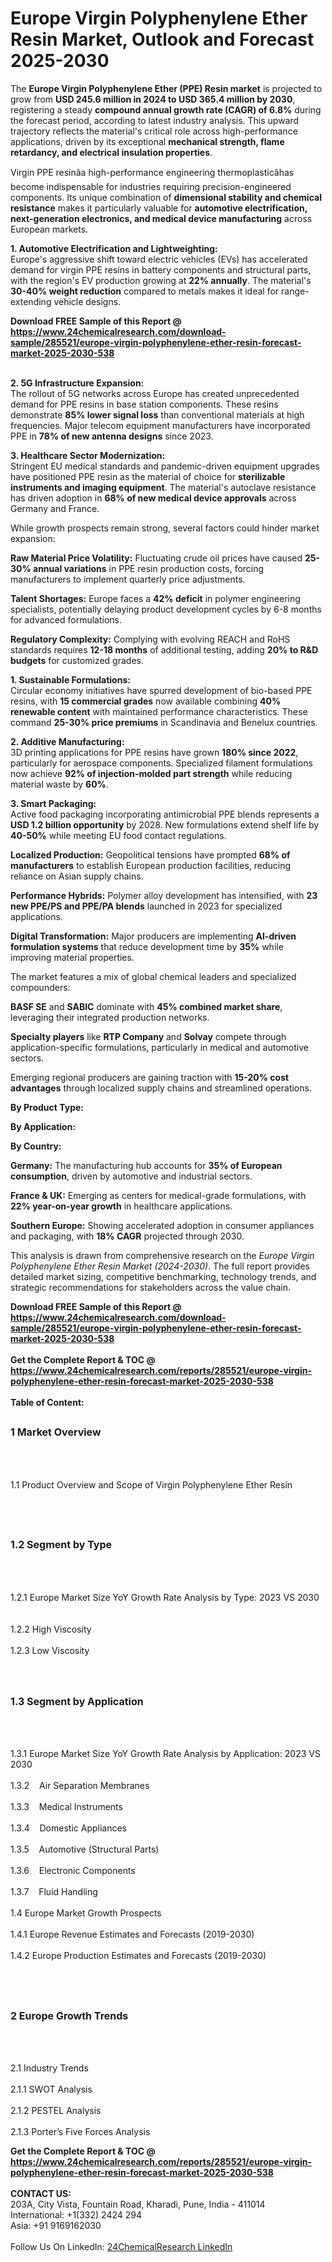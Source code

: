 <h1>Europe Virgin Polyphenylene Ether Resin Market, Outlook and Forecast 2025-2030</h1><p>The <strong>Europe Virgin Polyphenylene Ether (PPE) Resin market</strong> is projected to grow from <strong>USD 245.6 million in 2024 to USD 365.4 million by 2030</strong>, registering a steady <strong>compound annual growth rate (CAGR) of 6.8%</strong> during the forecast period, according to latest industry analysis. This upward trajectory reflects the material's critical role across high-performance applications, driven by its exceptional <strong>mechanical strength, flame retardancy, and electrical insulation properties</strong>.</p><p>Virgin PPE resinâa high-performance engineering thermoplasticâhas become indispensable for industries requiring precision-engineered components. Its unique combination of <strong>dimensional stability and chemical resistance</strong> makes it particularly valuable for <strong>automotive electrification, next-generation electronics, and medical device manufacturing</strong> across European markets.</p><p><strong>1. Automotive Electrification and Lightweighting:</strong><br>
Europe's aggressive shift toward electric vehicles (EVs) has accelerated demand for virgin PPE resins in battery components and structural parts, with the region's EV production growing at <strong>22% annually</strong>. The material's <strong>30-40% weight reduction</strong> compared to metals makes it ideal for range-extending vehicle designs.</p><div><b>Download FREE Sample of this Report @ 
            <a href="https://www.24chemicalresearch.com/download-sample/285521/europe-virgin-polyphenylene-ether-resin-forecast-market-2025-2030-538">
            https://www.24chemicalresearch.com/download-sample/285521/europe-virgin-polyphenylene-ether-resin-forecast-market-2025-2030-538</a></b></div><br><p><strong>2. 5G Infrastructure Expansion:</strong><br>
The rollout of 5G networks across Europe has created unprecedented demand for PPE resins in base station components. These resins demonstrate <strong>85% lower signal loss</strong> than conventional materials at high frequencies. Major telecom equipment manufacturers have incorporated PPE in <strong>78% of new antenna designs</strong> since 2023.</p><p><strong>3. Healthcare Sector Modernization:</strong><br>
Stringent EU medical standards and pandemic-driven equipment upgrades have positioned PPE resin as the material of choice for <strong>sterilizable instruments and imaging equipment</strong>. The material's autoclave resistance has driven adoption in <strong>68% of new medical device approvals</strong> across Germany and France.</p><p>While growth prospects remain strong, several factors could hinder market expansion:</p><p><strong>Raw Material Price Volatility:</strong> Fluctuating crude oil prices have caused <strong>25-30% annual variations</strong> in PPE resin production costs, forcing manufacturers to implement quarterly price adjustments.</p><p><strong>Talent Shortages:</strong> Europe faces a <strong>42% deficit</strong> in polymer engineering specialists, potentially delaying product development cycles by 6-8 months for advanced formulations.</p><p><strong>Regulatory Complexity:</strong> Complying with evolving REACH and RoHS standards requires <strong>12-18 months</strong> of additional testing, adding <strong>20% to R&amp;D budgets</strong> for customized grades.</p><p><strong>1. Sustainable Formulations:</strong><br>
Circular economy initiatives have spurred development of bio-based PPE resins, with <strong>15 commercial grades</strong> now available combining <strong>40% renewable content</strong> with maintained performance characteristics. These command <strong>25-30% price premiums</strong> in Scandinavia and Benelux countries.</p><p><strong>2. Additive Manufacturing:</strong><br>
3D printing applications for PPE resins have grown <strong>180% since 2022</strong>, particularly for aerospace components. Specialized filament formulations now achieve <strong>92% of injection-molded part strength</strong> while reducing material waste by <strong>60%</strong>.</p><p><strong>3. Smart Packaging:</strong><br>
Active food packaging incorporating antimicrobial PPE blends represents a <strong>USD 1.2 billion opportunity</strong> by 2028. New formulations extend shelf life by <strong>40-50%</strong> while meeting EU food contact regulations.</p><p><strong>Localized Production:</strong> Geopolitical tensions have prompted <strong>68% of manufacturers</strong> to establish European production facilities, reducing reliance on Asian supply chains.</p><p><strong>Performance Hybrids:</strong> Polymer alloy development has intensified, with <strong>23 new PPE/PS and PPE/PA blends</strong> launched in 2023 for specialized applications.</p><p><strong>Digital Transformation:</strong> Major producers are implementing <strong>AI-driven formulation systems</strong> that reduce development time by <strong>35%</strong> while improving material properties.</p><p>The market features a mix of global chemical leaders and specialized compounders:</p><p><strong>BASF SE</strong> and <strong>SABIC</strong> dominate with <strong>45% combined market share</strong>, leveraging their integrated production networks.</p><p><strong>Specialty players</strong> like <strong>RTP Company</strong> and <strong>Solvay</strong> compete through application-specific formulations, particularly in medical and automotive sectors.</p><p>Emerging regional producers are gaining traction with <strong>15-20% cost advantages</strong> through localized supply chains and streamlined operations.</p><p><strong>By Product Type:</strong></p><p><strong>By Application:</strong></p><p><strong>By Country:</strong></p><p><strong>Germany:</strong> The manufacturing hub accounts for <strong>35% of European consumption</strong>, driven by automotive and industrial sectors.</p><p><strong>France &amp; UK:</strong> Emerging as centers for medical-grade formulations, with <strong>22% year-on-year growth</strong> in healthcare applications.</p><p><strong>Southern Europe:</strong> Showing accelerated adoption in consumer appliances and packaging, with <strong>18% CAGR</strong> projected through 2030.</p><p>This analysis is drawn from comprehensive research on the <em>Europe Virgin Polyphenylene Ether Resin Market (2024-2030)</em>. The full report provides detailed market sizing, competitive benchmarking, technology trends, and strategic recommendations for stakeholders across the value chain.</p><div><b>Download FREE Sample of this Report @ 
            <a href="https://www.24chemicalresearch.com/download-sample/285521/europe-virgin-polyphenylene-ether-resin-forecast-market-2025-2030-538">
            https://www.24chemicalresearch.com/download-sample/285521/europe-virgin-polyphenylene-ether-resin-forecast-market-2025-2030-538</a></b></div><br><div><b>Get the Complete Report & TOC @ 
            <a href="https://www.24chemicalresearch.com/reports/285521/europe-virgin-polyphenylene-ether-resin-forecast-market-2025-2030-538">
            https://www.24chemicalresearch.com/reports/285521/europe-virgin-polyphenylene-ether-resin-forecast-market-2025-2030-538</a></b></div><br>
            <b>Table of Content:</b><p><h2><span style="font-size:16px"><strong>1 Market Overview&nbsp;&nbsp; &nbsp;</strong></span></h2><br />
<br />
<p>1.1 Product Overview and Scope of Virgin Polyphenylene Ether Resin&nbsp;</p><br />
<br />
<h2><strong><span style="font-size:16px">1.2 Segment by Type&nbsp;&nbsp; &nbsp;</span></strong></h2><br />
<br />
<p>1.2.1 Europe Market Size YoY Growth Rate Analysis by Type: 2023 VS 2030&nbsp;&nbsp; &nbsp;<br /><br />
1.2.2 High Viscosity&nbsp;&nbsp; &nbsp;<br /><br />
1.2.3 Low Viscosity<br /><br />
<br />
<h2><span style="font-size:16px"><strong>1.3 Segment by Application&nbsp;&nbsp;</strong></span></h2><br />
<br />
<p>1.3.1 Europe Market Size YoY Growth Rate Analysis by Application: 2023 VS 2030&nbsp;&nbsp; &nbsp;<br /><br />
1.3.2&nbsp;&nbsp; &nbsp;Air Separation Membranes<br /><br />
1.3.3&nbsp;&nbsp; &nbsp;Medical Instruments<br /><br />
1.3.4&nbsp;&nbsp; &nbsp;Domestic Appliances<br /><br />
1.3.5&nbsp;&nbsp; &nbsp;Automotive (Structural Parts)<br /><br />
1.3.6&nbsp;&nbsp; &nbsp;Electronic Components<br /><br />
1.3.7&nbsp;&nbsp; &nbsp;Fluid Handling<br /><br />
1.4 Europe Market Growth Prospects&nbsp;&nbsp; &nbsp;<br /><br />
1.4.1 Europe Revenue Estimates and Forecasts (2019-2030)&nbsp;&nbsp; &nbsp;<br /><br />
1.4.2 Europe Production Estimates and Forecasts (2019-2030)&nbsp;&nbsp;</p><br />
<br />
<h2><span style="font-size:16px"><strong>2 Europe Growth Trends&nbsp;&nbsp; &nbsp;</strong></span></h2><br />
<br />
<p>2.1 Industry Trends&nbsp;&nbsp; &nbsp;<br /><br />
2.1.1 SWOT Analysis&nbsp;&nbsp; &nbsp;<br /><br />
2.1.2 PESTEL Analysis&nbsp;&nbsp; &nbsp;<br /><br />
2.1.3 Porter&rsquo;s Five Forces Analysis&nbsp;&nbsp; &nbsp</p><div><b>Get the Complete Report & TOC @ 
            <a href="https://www.24chemicalresearch.com/reports/285521/europe-virgin-polyphenylene-ether-resin-forecast-market-2025-2030-538">
            https://www.24chemicalresearch.com/reports/285521/europe-virgin-polyphenylene-ether-resin-forecast-market-2025-2030-538</a></b></div><br><b>CONTACT US:</b><br>
            203A, City Vista, Fountain Road, Kharadi, Pune, India - 411014<br>
            International: +1(332) 2424 294<br>
            Asia: +91 9169162030 <br><br>
            Follow Us On LinkedIn: <a href="https://www.linkedin.com/company/24chemicalresearch/">24ChemicalResearch LinkedIn</a>